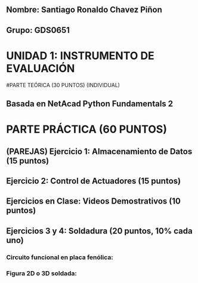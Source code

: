 ## Nombre: Santiago Ronaldo Chavez Piñon
## Grupo: GDS0651

# UNIDAD 1: INSTRUMENTO DE EVALUACIÓN

#PARTE TEÓRICA (30 PUNTOS) (INDIVIDUAL)

## Basada en NetAcad Python Fundamentals 2

# PARTE PRÁCTICA (60 PUNTOS)

## (PAREJAS) Ejercicio 1: Almacenamiento de Datos (15 puntos)



## Ejercicio 2: Control de Actuadores (15 puntos)



## Ejercicios en Clase: Videos Demostrativos (10 puntos)



## Ejercicios 3 y 4: Soldadura (20 puntos, 10% cada uno)

### Circuito funcional en placa fenólica:



### Figura 2D o 3D soldada:

